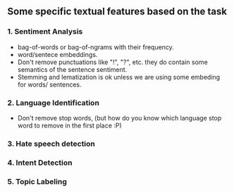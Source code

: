 ## Some specific textual features based on the task ##

### 1. Sentiment Analysis ###
- bag-of-words or bag-of-ngrams with their frequency.
- word/sentece embeddings.
- Don't remove punctuations like "!", "?", etc. they do contain some semantics of the sentence sentiment.
- Stemming and lematization is ok unless we are using some embeding for words/ sentences.
### 2. Language Identification ###
- Don't remove stop words, (but how do you know which language stop word to remove in the first place :P)


### 3. Hate speech detection ###


### 4. Intent Detection ###



### 5. Topic Labeling ###


